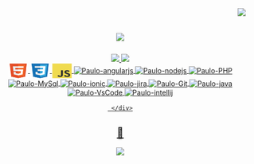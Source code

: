 <img align="right" src="https://visitor-badge.laobi.icu/badge?page_id=Paulo-Mantovani.Paulo-Mantovani">

<h1 align="center">
  <a href="https://git.io/typing-svg">
    <img src="https://readme-typing-svg.herokuapp.com/?lines=Hi!;I'm+Paulo+Mantovani....;Nice+to+meet+you!+👋&center=true&size=30">
  </a>
</h1>

<div align="center"> <a href="https://github.com/mantovanip"> </div> 
  <div align="center">
    <a href="https://github.com/mantovanip"> <img height="180em" src="https://github-readme-stats.vercel.app/api?username=mantovanip&amp;show_icons=true&amp;theme=dark&amp;include_all_commits=true&amp;count_private=true"/> 
      <img height="180em" src="https://github-readme-stats.vercel.app/api/top-langs/?username=mantovanip&amp;layout=compact&amp;langs_count=7&amp;theme=dark"/> 
     <br>
     </div> 
    <div align="center" style="display: inline_block"> 
    <img align="center" alt="Paulo-HTML" height="30" width="40" src="https://raw.githubusercontent.com/devicons/devicon/master/icons/html5/html5-original.svg"> 
    <img align="center" alt="Paulo-CSS" height="30" width="40" src="https://raw.githubusercontent.com/devicons/devicon/master/icons/css3/css3-original.svg">
    <img align="center" alt="Paulo-JavaScript" height="30" width="40" src="https://raw.githubusercontent.com/devicons/devicon/master/icons/javascript/javascript-original.svg">
     <img align="center" alt="Paulo-angularjs" height="30" width="40" src="https://cdn.jsdelivr.net/gh/devicons/devicon/icons/angularjs/angularjs-original.svg" />
          <img align="center" alt="Paulo-nodejs" height="30" width="40" src="https://cdn.jsdelivr.net/gh/devicons/devicon/icons/nodejs/nodejs-plain.svg" /> 
     <img align="center" alt="Paulo-PHP" height="30" width="40" src="https://cdn.jsdelivr.net/gh/devicons/devicon/icons/php/php-original.svg" /> 
      <img align="center" alt="Paulo-MySql" height="30" width="40" src="https://cdn.jsdelivr.net/gh/devicons/devicon/icons/mysql/mysql-original-wordmark.svg" />
      <img align="center" alt="Paulo-ionic" height="30" width="40" src="https://cdn.jsdelivr.net/gh/devicons/devicon/icons/ionic/ionic-original.svg" />
      <img align="center" alt="Paulo-jira" height="30" width="40" src="https://cdn.jsdelivr.net/gh/devicons/devicon/icons/jira/jira-original.svg" />
      <img align="center" alt="Paulo-Git" height="30" width="40" src="https://cdn.jsdelivr.net/gh/devicons/devicon/icons/git/git-original.svg" />
      <img align="center" alt="Paulo-java" height="30" width="40" src="https://cdn.jsdelivr.net/gh/devicons/devicon/icons/java/java-original.svg" />
     <img align="center" alt="Paulo-VsCode" height="30" width="40" src="https://cdn.jsdelivr.net/gh/devicons/devicon/icons/vscode/vscode-original.svg" />
          <img align="center" alt="Paulo-intellij" height="30" width="40" src="https://cdn.jsdelivr.net/gh/devicons/devicon/icons/intellij/intellij-original.svg" />

     </div>

<h2 align="center"> 📱 </h2>
<p align="center">
<a href="https://www.linkedin.com/in/mantovanip/" title="LinkedIn Profile"><img src="https://img.shields.io/badge/LinkedIn-0077B5?style=for-the-badge&logo=linkedin&logoColor=white">
</p>

